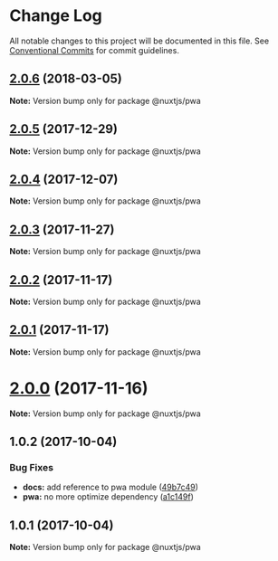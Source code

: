 # Change Log

All notable changes to this project will be documented in this file.
See [Conventional Commits](https://conventionalcommits.org) for commit guidelines.

<a name="2.0.6"></a>
## [2.0.6](https://github.com/nuxt-community/pwa-module/compare/@nuxtjs/pwa@2.0.5...@nuxtjs/pwa@2.0.6) (2018-03-05)





**Note:** Version bump only for package @nuxtjs/pwa

<a name="2.0.5"></a>
## [2.0.5](https://github.com/nuxt-community/pwa-module/compare/@nuxtjs/pwa@2.0.4...@nuxtjs/pwa@2.0.5) (2017-12-29)




**Note:** Version bump only for package @nuxtjs/pwa

<a name="2.0.4"></a>
## [2.0.4](https://github.com/nuxt-community/pwa-module/compare/@nuxtjs/pwa@2.0.3...@nuxtjs/pwa@2.0.4) (2017-12-07)




**Note:** Version bump only for package @nuxtjs/pwa

<a name="2.0.3"></a>
## [2.0.3](https://github.com/nuxt-community/pwa-module/compare/@nuxtjs/pwa@2.0.2...@nuxtjs/pwa@2.0.3) (2017-11-27)




**Note:** Version bump only for package @nuxtjs/pwa

<a name="2.0.2"></a>
## [2.0.2](https://github.com/nuxt-community/pwa-module/compare/@nuxtjs/pwa@2.0.1...@nuxtjs/pwa@2.0.2) (2017-11-17)




**Note:** Version bump only for package @nuxtjs/pwa

<a name="2.0.1"></a>
## [2.0.1](https://github.com/nuxt-community/pwa-module/compare/@nuxtjs/pwa@2.0.0...@nuxtjs/pwa@2.0.1) (2017-11-17)




**Note:** Version bump only for package @nuxtjs/pwa

<a name="2.0.0"></a>
# [2.0.0](https://github.com/nuxt-community/pwa-module/compare/@nuxtjs/pwa@1.0.2...@nuxtjs/pwa@2.0.0) (2017-11-16)




**Note:** Version bump only for package @nuxtjs/pwa

<a name="1.0.2"></a>
## 1.0.2 (2017-10-04)


### Bug Fixes

* **docs:** add reference to pwa module ([49b7c49](https://github.com/nuxt-community/pwa/commit/49b7c49))
* **pwa:** no more optimize dependency ([a1c149f](https://github.com/nuxt-community/pwa/commit/a1c149f))




<a name="1.0.1"></a>
## 1.0.1 (2017-10-04)




**Note:** Version bump only for package @nuxtjs/pwa

